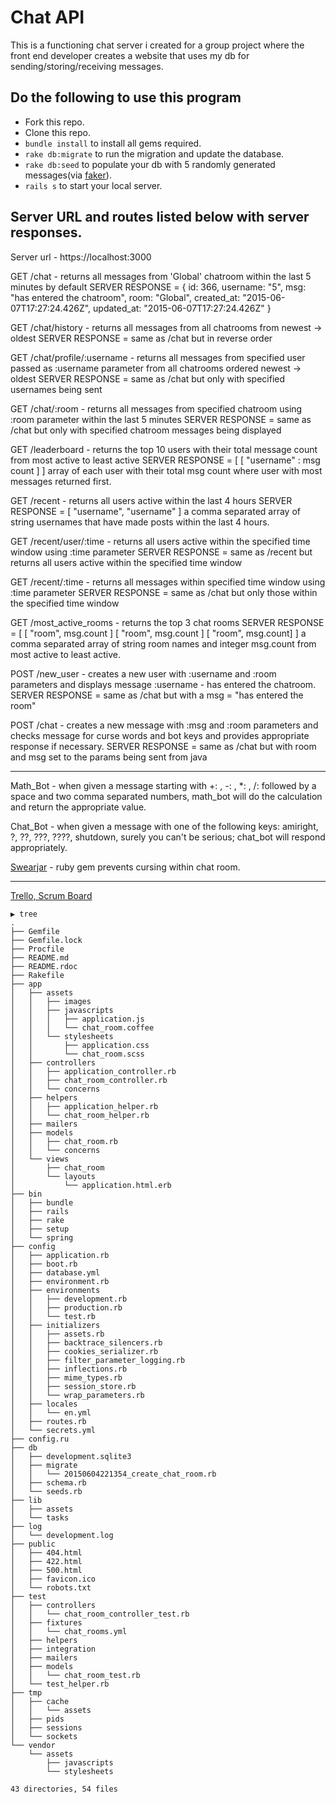 # Chat API
  This is a functioning chat server i created for a group project where the front end
  developer creates a website that uses my db for sending/storing/receiving messages.

## Do the following to use this program

* Fork this repo.
* Clone this repo.
* `bundle install` to install all gems required.
* `rake db:migrate` to run the migration and update the database.
* `rake db:seed` to populate your db with 5 randomly generated messages(via <a href="https://rubygems.org/gems/faker/versions/1.4.3">faker</a>).
* `rails s` to start your local server.

## Server URL and routes listed below with server responses.

Server url - https://localhost:3000

GET /chat - returns all messages from 'Global' chatroom within the last 5 minutes by default
SERVER RESPONSE = {
id: 366,
username: "5",
msg: "has entered the chatroom",
room: "Global",
created_at: "2015-06-07T17:27:24.426Z",
updated_at: "2015-06-07T17:27:24.426Z" }


GET /chat/history - returns all messages from all chatrooms from newest -> oldest
SERVER RESPONSE = same as /chat but in reverse order

GET /chat/profile/:username - returns all messages from specified user passed as :username
 parameter from all chatrooms ordered newest -> oldest
SERVER RESPONSE = same as /chat but only with specified usernames being sent

GET /chat/:room - returns all messages from specified chatroom using :room parameter within
 the last 5 minutes
SERVER RESPONSE = same as /chat but only with specified chatroom messages being
displayed

GET /leaderboard - returns the top 10 users with their total message count from most active
to least active
SERVER RESPONSE = [ [ "username" :  msg count  ] ] array of each user with their total msg
count where user with most messages returned first.

GET /recent - returns all users active within the last 4 hours
SERVER RESPONSE = [ "username", "username" ] a comma separated array of string
usernames that have made posts within the last 4 hours.

GET /recent/user/:time - returns all users active within the specified time window using :time
parameter
SERVER RESPONSE = same as /recent but returns all users active within the specified time
window

GET /recent/:time - returns all messages within specified time window using :time parameter
SERVER RESPONSE = same as /chat but only those within the specified time window

GET /most_active_rooms - returns the top 3 chat rooms
SERVER RESPONSE = [ [ "room", msg.count ] [ "room", msg.count ] [ "room", msg.count] ] a
comma separated array of string room names and integer msg.count from most active to
least active.

POST /new_user - creates a new user with :username and :room parameters and displays
message :username - has entered the chatroom.
SERVER RESPONSE = same as /chat but with a msg = "has entered the room"

POST /chat - creates a new message with :msg and :room parameters and checks message
for curse words and bot keys and provides appropriate response if necessary.
SERVER RESPONSE = same as /chat but with room and msg set to the params being sent
from java



-------
Math_Bot - when given a message starting with +: , -: , *: , /: followed by a space and two
comma separated numbers, math_bot will do the calculation and return the appropriate value.

Chat_Bot - when given a message with one of the following keys: amiright, ?, ??, ???, ????,
shutdown, surely you can't be serious; chat_bot will respond appropriately.

<a href="https://rubygems.org/gems/swearjar">Swearjar</a> - ruby gem prevents cursing within chat room.

-------
<a href="https://trello.com/b/ub26Hs6E/group-chat-program">Trello, Scrum Board</a>

```
▶ tree
.
├── Gemfile
├── Gemfile.lock
├── Procfile
├── README.md
├── README.rdoc
├── Rakefile
├── app
│   ├── assets
│   │   ├── images
│   │   ├── javascripts
│   │   │   ├── application.js
│   │   │   └── chat_room.coffee
│   │   └── stylesheets
│   │       ├── application.css
│   │       └── chat_room.scss
│   ├── controllers
│   │   ├── application_controller.rb
│   │   ├── chat_room_controller.rb
│   │   └── concerns
│   ├── helpers
│   │   ├── application_helper.rb
│   │   └── chat_room_helper.rb
│   ├── mailers
│   ├── models
│   │   ├── chat_room.rb
│   │   └── concerns
│   └── views
│       ├── chat_room
│       └── layouts
│           └── application.html.erb
├── bin
│   ├── bundle
│   ├── rails
│   ├── rake
│   ├── setup
│   └── spring
├── config
│   ├── application.rb
│   ├── boot.rb
│   ├── database.yml
│   ├── environment.rb
│   ├── environments
│   │   ├── development.rb
│   │   ├── production.rb
│   │   └── test.rb
│   ├── initializers
│   │   ├── assets.rb
│   │   ├── backtrace_silencers.rb
│   │   ├── cookies_serializer.rb
│   │   ├── filter_parameter_logging.rb
│   │   ├── inflections.rb
│   │   ├── mime_types.rb
│   │   ├── session_store.rb
│   │   └── wrap_parameters.rb
│   ├── locales
│   │   └── en.yml
│   ├── routes.rb
│   └── secrets.yml
├── config.ru
├── db
│   ├── development.sqlite3
│   ├── migrate
│   │   └── 20150604221354_create_chat_room.rb
│   ├── schema.rb
│   └── seeds.rb
├── lib
│   ├── assets
│   └── tasks
├── log
│   └── development.log
├── public
│   ├── 404.html
│   ├── 422.html
│   ├── 500.html
│   ├── favicon.ico
│   └── robots.txt
├── test
│   ├── controllers
│   │   └── chat_room_controller_test.rb
│   ├── fixtures
│   │   └── chat_rooms.yml
│   ├── helpers
│   ├── integration
│   ├── mailers
│   ├── models
│   │   └── chat_room_test.rb
│   └── test_helper.rb
├── tmp
│   ├── cache
│   │   └── assets
│   ├── pids
│   ├── sessions
│   └── sockets
└── vendor
    └── assets
        ├── javascripts
        └── stylesheets

43 directories, 54 files
```
